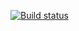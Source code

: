 [![Build status](https://ci.appveyor.com/api/projects/status/20wab9teoffl4gu3?svg=true)](https://ci.appveyor.com/project/JuliaSiberia/page-object-s)